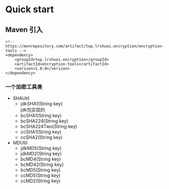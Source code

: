 # Quick start
## Maven 引入
```
<!-- https://mvnrepository.com/artifact/top.lrshuai.encryption/encryption-tools -->
<dependency>
    <groupId>top.lrshuai.encryption</groupId>
    <artifactId>encryption-tools</artifactId>
    <version>1.0.0</version>
</dependency>
```

### 一个加密工具类
+ SHAUtil
    + jdkSHA1(String key)  
        jdk包实现的
    + bcSHA1(String key)
    + bcSHA224(String key)
    + bcSHA224Two(String key)
    + ccSHA1(String key)
    + ccSHA2(String key)
+ MDUtil
    + jdkMD5(String key)
    + jdkMD2(String key)
    + bcMD4(String key)
    + bcMD42(String key)
    + bcMD5(String key)
    + ccMD5(String key)
    + ccMD2(String key)
